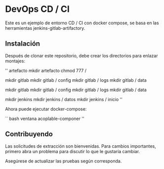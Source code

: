 # DevOps CD / CI

Este es un ejemplo de entorno CD / CI con docker compose, se basa en las herramientas jenkins-gitlab-artifactory.

## Instalación

Después de clonar este repositorio, debe crear los directorios para enlazar montajes:

''
artefacto mkdir
artefacto chmod 777 /

mkdir gitlab
mkdir gitlab / config
mkdir gitlab / logs
mkdir gitlab / data

mkdir gitlab
mkdir gitlab / config
mkdir gitlab / logs
mkdir gitlab / data

mkdir jenkins
mkdir jenkins / datos
mkdir jenkins / inicio
''

Ahora puede ejecutar docker-compose:

`` bash
ventana acoplable-componer
''

## Contribuyendo
Las solicitudes de extracción son bienvenidas. Para cambios importantes, primero abra un problema para discutir lo que le gustaría cambiar.

Asegúrese de actualizar las pruebas según corresponda.